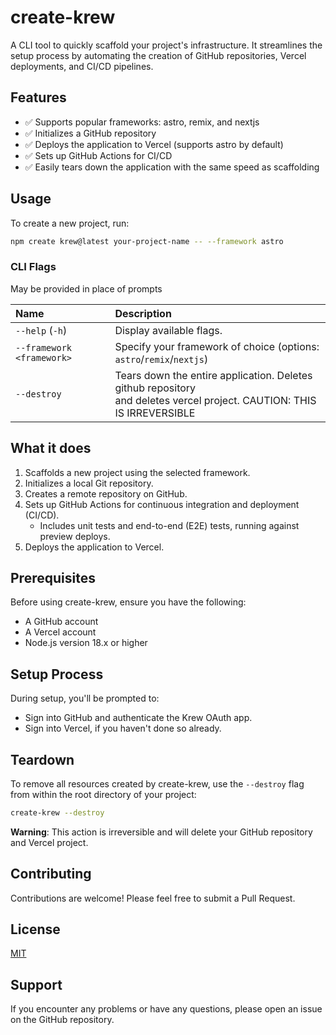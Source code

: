 # create-krew

A CLI tool to quickly scaffold your project's infrastructure. It streamlines the setup process by automating the creation of GitHub repositories, Vercel deployments, and CI/CD pipelines.

## Features
- ✅ Supports popular frameworks: astro, remix, and nextjs
- ✅ Initializes a GitHub repository
- ✅ Deploys the application to Vercel (supports astro by default)
- ✅ Sets up GitHub Actions for CI/CD
- ✅ Easily tears down the application with the same speed as scaffolding

## Usage

To create a new project, run:

```bash
npm create krew@latest your-project-name -- --framework astro
```


### CLI Flags

May be provided in place of prompts

| Name                      | Description                                                                                                                           |
|:--------------------------|:--------------------------------------------------------------------------------------------------------------------------------------|
| `--help` (`-h`)           | Display available flags.                                                                                                              |
| `--framework <framework>` | Specify your framework of choice (options: `astro`/`remix`/`nextjs`)                                                                  |
| `--destroy`               | Tears down the entire application. Deletes github repository<br/> and deletes vercel project. CAUTION: THIS IS IRREVERSIBLE           |


## What it does
1. Scaffolds a new project using the selected framework.
2. Initializes a local Git repository.
3. Creates a remote repository on GitHub.
4. Sets up GitHub Actions for continuous integration and deployment (CI/CD).
   - Includes unit tests and end-to-end (E2E) tests, running against preview deploys.
5. Deploys the application to Vercel.


## Prerequisites
Before using create-krew, ensure you have the following:
- A GitHub account
- A Vercel account
- Node.js version 18.x or higher

## Setup Process
During setup, you'll be prompted to:
- Sign into GitHub and authenticate the Krew OAuth app.
- Sign into Vercel, if you haven't done so already.

## Teardown
To remove all resources created by create-krew, use the `--destroy` flag from within the root directory of your project:

```bash
create-krew --destroy
```
**Warning**: This action is irreversible and will delete your GitHub repository and Vercel project.

## Contributing

Contributions are welcome! Please feel free to submit a Pull Request.

## License

[MIT](LICENSE)

## Support

If you encounter any problems or have any questions, please open an issue on the GitHub repository.
